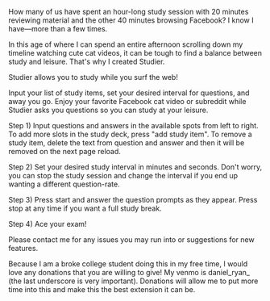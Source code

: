 How many of us have spent an hour-long study session with 20 minutes reviewing material and the other 40 minutes browsing Facebook? I know I have—more than a few times. 

In this age of where I can spend an entire afternoon scrolling down my timeline watching cute cat videos, it can be tough to find a balance between study and leisure. That's why I created Studier.

Studier allows you to study while you surf the web!

Input your list of study items, set your desired interval for questions, and away you go. Enjoy your favorite Facebook cat video or subreddit while Studier asks you questions so you can study at your leisure.

Step 1) Input questions and answers in the available spots from left to right. To add more slots in the study deck, press "add study item". To remove a study item, delete the text from question and answer and then it will be removed on the next page reload.

Step 2) Set your desired study interval in minutes and seconds. Don't worry, you can stop the study session and change the interval if you end up wanting a different question-rate.

Step 3) Press start and answer the question prompts as they appear. Press stop at any time if you want a full study break.

Step 4) Ace your exam!

Please contact me for any issues you may run into or suggestions for new features.

Because I am a broke college student doing this in my free time, I would love any donations that you are willing to give! My venmo is daniel_ryan_ (the last underscore is very important). Donations will allow me to put more time into this and make this the best extension it can be.
